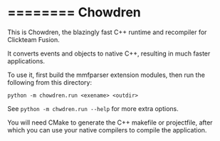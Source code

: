 ========
Chowdren
========

This is Chowdren, the blazingly fast C++ runtime and recompiler for
Clickteam Fusion.

It converts events and objects to native C++, resulting in much faster
applications.

To use it, first build the mmfparser extension modules, then run the following
from this directory:

```python -m chowdren.run <exename> <outdir>```

See `python -m chwdren.run --help` for more extra options.

You will need CMake to generate the C++ makefile or projectfile, after
which you can use your native compilers to compile the application.